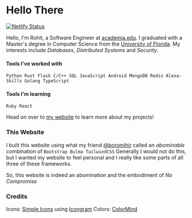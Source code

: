 # Hello There

[![Netlify Status](https://api.netlify.com/api/v1/badges/563580da-230b-411b-a47e-e27a7d05d4d7/deploy-status)](https://app.netlify.com/sites/infernapexavier/deploys)

Hello, I'm Rohit, a Software Engineer at [academia.edu](https://academia.edu). I graduated with a Master's degree in Computer Science from the [University of Florida](https://www.ufl.edu).
My interests include _Databases_, _Distributed Systems_ and _Security_.

#### Tools I've worked with

`Python Rust Flask C/C++ SQL JavaScript Android MongoDB Redis Alexa-Skills Golang TypeScript`

#### Tools I'm learning

`Ruby React`

Head on over to [my website](https://rohitc.tech) to learn more about my projects!

### This Website

I built this website using what my friend [@boromihir](https://github.com/boromihir) called an _abominable_ combination of `Bootstrap Bulma TailwindCSS`
Generally I would not do this, but I wanted my website to feel personal and I really like some parts of all three of these frameworks.

So, this website is indeed an abomination and the embodiment of _No Compromise_

### Credits

Icons: [Simple Icons](https://simpleicons.org/) using [Icongram](https://icongr.am/)
Colors: [ColorMind](http://colormind.io/)
